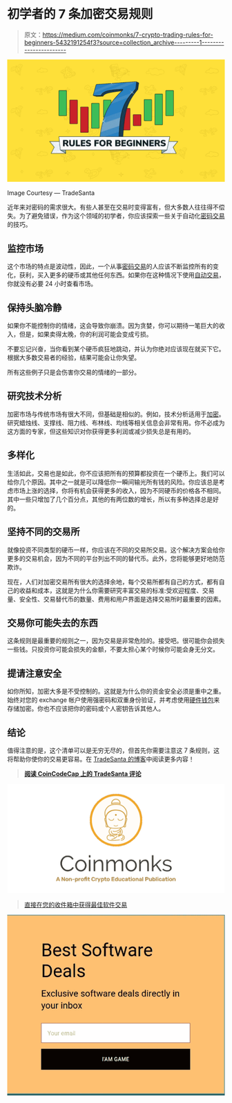 # 初学者的 7 条加密交易规则

> 原文：<https://medium.com/coinmonks/7-crypto-trading-rules-for-beginners-5432191254f3?source=collection_archive---------1----------------------->

![](img/887185ed9d96cf6bdf35f898aa36f946.png)

Image Courtesy — TradeSanta

近年来对密码的需求很大。有些人甚至在交易时变得富有，但大多数人往往得不偿失。为了避免错误，作为这个领域的初学者，你应该探索一些关于自动化[密码交易](https://blog.coincodecap.com/tag/crypto-trading/)的技巧。

## **监控市场**

这个市场的特点是波动性，因此，一个从事[密码交易](https://blog.coincodecap.com/tag/crypto-trading/)的人应该不断监控所有的变化，获利，买入更多的硬币或其他任何东西。如果你在这种情况下使用[自动交易](https://tradesanta.com/en)，你就没有必要 24 小时查看市场。

## 保持头脑冷静

如果你不能控制你的情绪，这会导致你崩溃。因为贪婪，你可以期待一笔巨大的收入，但是，如果卖得太晚，你的利润可能会变成亏损。

不要忘记兴奋，当你看到某个硬币疯狂地跳动，并认为你绝对应该现在就买下它。根据大多数交易者的经验，结果可能会让你失望。

所有这些例子只是会伤害你交易的情绪的一部分。

## **研究技术分析**

加密市场与传统市场有很大不同，但基础是相似的。例如，技术分析适用于[加密](https://blog.coincodecap.com/tag/crypto/)。研究蜡烛线、支撑线、阻力线、布林线、均线等相关信息会非常有用。你不必成为这方面的专家，但这些知识对你获得更多利润或减少损失总是有用的。

## **多样化**

生活如此，交易也是如此，你不应该把所有的预算都投资在一个硬币上。我们可以给你几个原因。其中之一就是可以降低你一瞬间输光所有钱的风险。你应该总是考虑市场上涨的选择，你将有机会获得更多的收入，因为不同硬币的价格各不相同。其中一些只增加了几个百分点，其他的有两位数的增长，所以有多种选择总是好的。

## **坚持不同的交易所**

就像投资不同类型的硬币一样，你应该在不同的交易所交易。这个解决方案会给你更多的交易机会，因为不同的平台列出不同的替代币。此外，您将能够更好地防范欺诈。

现在，人们对加密交易所有很大的选择余地，每个交易所都有自己的方式，都有自己的收益和成本，这就是为什么你需要研究丰富交易的标准:受欢迎程度、交易量、安全性、交易替代币的数量、费用和用户界面是选择交易所时最重要的因素。

## **交易你可能失去的东西**

这条规则是最重要的规则之一，因为交易是非常危险的。接受吧。很可能你会损失一些钱。只投资你可能会损失的金额，不要太担心某个时候你可能会身无分文。

## **提请注意安全**

如你所知，加密大多是不受控制的。这就是为什么你的资金安全必须是重中之重。始终对您的 exchange 帐户使用强密码和双重身份验证，并考虑使用[硬件钱包](https://blog.tradesanta.com/what-is-crypto-wallet)来存储加密。你也不应该把你的密码或个人密钥告诉其他人。

## 结论

值得注意的是，这个清单可以是无穷无尽的，但首先你需要注意这 7 条规则，这将帮助你使你的交易更容易。在 [TradeSanta 的博客](https://blog.tradesanta.com/)中阅读更多内容！

> [**阅读 CoinCodeCap 上的 TradeSanta 评论**](https://coincodecap.com/product/tradesanta-0)

![](img/e9dbce386c4f90837b5db529a4c87766.png)

> [直接在您的收件箱中获得最佳软件交易](https://coincodecap.com/?utm_source=coinmonks)

[![](img/7c0b3dfdcbfea594cc0ae7d4f9bf6fcb.png)](https://coincodecap.com/?utm_source=coinmonks)